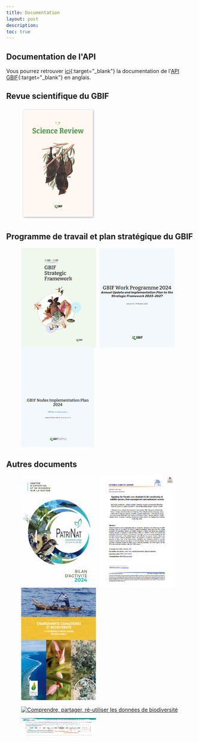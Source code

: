 ```yaml
---
title: Documentation
layout: post
description: 
toc: true
---
```


## Documentation de l'API

Vous pourrez retrouver [ici](https://techdocs.gbif.org/en/openapi/){:target="_blank"} la documentation de l'[API GBIF](https://api.gbif.org/){:target="_blank"} en anglais. 


## Revue scientifique du GBIF
<figure>
    <a href="https://www.gbif.org/science-review" target="_blank"><img src="/assets/images/documents/SR12.png" width="200" height="300" alt="Revue Scientifique n°12" ></a>
</figure>

## Programme de travail et plan stratégique du GBIF
<figure>
    <a href="https://www.gbif.org/strategic-plan" target="_blank"><img src="/assets/images/documents/SF24-27.png" width="200"  style="float:left; margin-right:10px;" alt="Strategic Plan 2023-2027"></a>
</figure> 
<figure>
    <a href="https://docs.gbif.org/2024-work-programme/en/gbif-work-programme-2024.en.pdf" target="_blank"><img src="/assets/images/documents/WP24.png" width="200" style="float:left; margin-right:10px;" alt="Work Programme 2024"></a>
</figure>
<figure>
    <a href="https://docs.gbif.org/nodes-implementation-2024" target="_blank"><img src="/assets/images/documents/GBIF_NODES_IMP_PLAN_2024.png" width="195" alt="Nodes Implementation plan 2024"></a>
</figure>

## Autres documents
<figure>
    <a href="https://www.patrinat.fr/fr/actualites/le-bilan-dactivite-2024-de-patrinat-est-arrive-7348" target="_blank"><img src="/assets/images/documents/RA2024_patrinat.png" width="200" height="300" style="float:left; margin-right:10px;" alt="Bilan d'activités 2024 de Patrinat"></a>
</figure>

<figure>
    <a href="https://efsa.onlinelibrary.wiley.com/doi/abs/10.2903/sp.efsa.2020.EN-1841" target="_blank"><img src="/assets/images/documents/dwg_enetwild.png" width="200" height="300" style="float:left; margin-right:10px;" alt="Applying the Darwin core standard to the monitoring of wildlife species, their management and estimated records"></a>
</figure>

<figure>
    <a href="/assets/fichiers/changements_climatiques_et_biodiversite.pdf" target="_blank"><img src="/assets/images/documents/MNHN_CLIMAT_BIODIV.png" width="200" height="300"  alt="Changements climatiques et biodiversité"></a>
</figure>
<figure>
    <a href="https://mnhn.hal.science/mnhn-04296424" target="_blank"><img src="/assets/images/documents/CPR_Patrinat.png" width="200" height="50"  alt="Comprendre, partager, ré-utiliser les données de biodiversité"></a>
</figure>
<figure>
    <a href="https://mnhn.hal.science/PATRINAT/hal-05008115v1" target="_blank"><img src="/assets/images/documents/note_courte_adne.png" width="200" height="50"  alt="Données issues d’ADN environnemental (ADNe): Recommandations pour les partager, les stocker et les diffuser."></a>
</figure>

